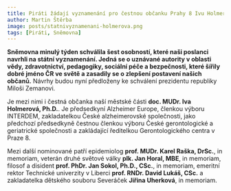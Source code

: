```yaml
---
title: Piráti žádají vyznamenání pro čestnou občanku Prahy 8 Ivu Holmerovou
author: Martin Štěrba
image: posts/statnivyznamenani-holmerova.png
tags: [Piráti, Sněmovna]
---
```


**Sněmovna minulý týden schválila šest osobností, které naši poslanci navrhli na státní vyznamenání. Jedná se o uznávané autority v oblasti vědy, zdravotnictví, pedagogiky, sociální péče a bezpečnosti, které šířily dobré jméno ČR ve světě a zasadily se o zlepšení postavení našich občanů.** Návrhy budou nyní předloženy ke schválení prezidentu republiky Miloši Zemanovi. 

Je mezi nimi i čestná občanka naší městské části **doc. MUDr. Iva Holmerová, Ph.D.**. Je předsedkyní Alzheimer Europe, členkou výboru INTERDEM, zakladatelkou České alzheimerovské společnosti, jako předchozí předsedkyně čestnou členkou výboru České gerontologické a geriatrické společnosti a zakládající ředitelkou Gerontologického centra v Praze 8.

Mezi další nominované patří epidemiolog **prof. MUDr. Karel Raška, DrSc.**, in memoriam, veterán druhé světové války **plk. Jan Horal, MBE**, in memoriam, filosof a disident **prof. PhDr. Jan Sokol, Ph.D., CSc.**, in memoriam, emeritní rektor Technické univerzity v Liberci **prof. RNDr. David Lukáš, CSc.** a zakladatelka dětského souboru Severáček **Jiřina Uherková**, in memoriam. 
